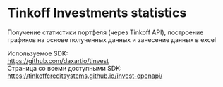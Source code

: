 # Tinkoff Investments statistics  


Получение статистики портфеля (через Tinkoff API), построение графиков на основе полученных данных и занесение данных в excel  

Используемое SDK:  
https://github.com/daxartio/tinvest  
Страница со всеми доступными SDK:  
https://tinkoffcreditsystems.github.io/invest-openapi/  